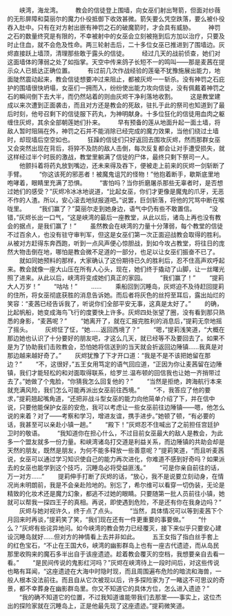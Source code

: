 　　峡湾，海龙湾。
　　教会的信徒登上围墙，向女巫们射出弩箭，但面对纱薇的无形屏障和莫丽尔的魔力仆役抵御下收效甚微。箭矢要么凭空跌落，要么被仆役吞入肚中。只有在对方射出嵌有神罚之石的破魔箭时，才会具有威胁。
　　神罚之石的数量终究是有限的，不幸被射中的女巫会立刻被拖到后方加以治疗，只要及时止住血，就不会危及性命。两三轮射击后，二十多位女巫已推进到了围墙边。灰烬直接跃上墙顶，清理那些敢于露头的信徒。
　　经过几天的战前侦查，她们对这面墙体的薄弱之处了如指掌。天空中传来鸽子长短不一的鸣叫——那是麦茜在提示众人已抵达正确位置。
　　有过前几次作战经验的莲毫不犹豫施展出能力，地面陡然震动起来，教会信徒想要冲过来阻止，都被灰烬一一斩杀。没有神罚之石庇护的围墙很快坍塌，女巫们一拥而入，纷纷使出能力攻向信徒，没有佩戴着神罚之石的瞬间倒下去大半，而仍然站着的则由灰烬干净利落地收割。
　　这是教堂建成以来次遭到正面袭击，而且对方还是教会的死敌，驻扎于此的祭司也知道到了最后时刻，他号召剩下的信徒服下药丸，为神明献身。十多位狂化的信徒用血肉之躯缠住灰烬，其余全部朝莲她们扑来。
　　早有预备的莲从地面升起一面土墙，将敌人暂时阻隔在外，神罚之石并不能消除已经完成的魔力效果，当他们绕过土墙时，却现墙后空空如也。
　　狂躁的信徒们只好返回去围攻灰烬，然而那群女巫又会突然出现在背后，将猝不及防的敌人击倒，每次反复都会让对手遭受损失，就这样经过半个时辰的激战，教堂里躺满了信徒的尸体，最终只剩下祭司一人。
　　他颤抖着将药丸放到嘴边，还未来得及吞下，便被走上前来的灰烬一剑斩断了手臂。
　　“你这该死的邪恶者！被魔鬼诅咒的怪物！”他抱着断手，歇斯底里地咆哮着，眼睛里充满了恐惧。
　　“害怕吗？当你折磨屠杀那些无辜者时，是否想过她们的感受？”灰烬冷冰冰地说道，“比起女巫，你们才更像是魔鬼的爪牙，无恶不作的人渣。所以，安心滚去地狱报道吧。”说罢，巨剑斩落，将他的咒骂中断在喉咙里。
　　“我们赢了？”莫丽尔走到她身边，语气中仍有些不敢置信。
　　“没错，”灰烬长出一口气，“这是峡湾的最后一座教堂，从此以后，诸岛上再也没有教会的据点，是我们赢了！”
　　虽然教会在峡湾的力量十分薄弱，每个教堂的信徒不过百余人，也没有驻守审判军，但这是女巫们第一次正面迎战教会取得的胜利。从被对方赶得东奔西跑，听到一点风声便心惊胆战，到如今攻占教堂，将往日的庞然大物击倒在地，哪怕是教会微不足道的一部分，也足以让女巫们振奋不已了。
　　就如同她预料的那样，大家确认了这份期待已久的胜利后，忍不住高声欢呼起来。教会就像一座大山压在所有人心头，现在，她们终于撬动了山脚，让一丝曙光照了进来。从此以后，峡湾将变成她们真正的家园。
　　“我们赢了！”
　　“提莉大人万岁！”
　　“咕咕！”
　　……
　　乘船回到沉睡岛，灰烬迫不及待赶回提莉的住所，将女巫彻底获胜的消息告诉她。而后者将灰色的丝捋至耳后，露出灿烂的笑容：“麦茜已经告诉我了，听说你们全部平安无事，这真是太好了。”
　　的确，比起帆船，她变成海鸟飞行的度要快上许多。灰烬四处张望了圈，没有看到那只熟悉的身影，“麦茜呢？”
　　“她离开了，就在汇报完胜利的消息后，”提莉无奈地摇了摇头。
　　灰烬怔了怔，“她……返回西境了？”
　　“嗯，”提莉浅笑道，“大概在那边她也认识了十分要好的朋友吧，才这么几天，就已经等不及要回去了。如果不是为了协助我们击败教会，恐怕她将信送到的当天就会折返回边陲镇……我真是对那边越来越好奇了。”
　　灰烬犹豫了下才开口道：“我是不是不该把她留在那边？”
　　“不，这很好，”五王女用笃定的语气回应道，“正因为你让麦茜留在边陲镇，我们才能轻松的和对面取得联系，给罗兰.温布顿的回信我也让她一齐捎带过去了。”她做了个鬼脸，“你猜我怎么回复他的？”
　　“当然是拒绝，跨海航行本来就充满风险，我们怎么可能再派出女巫前往西境。”
　　“不，我答应了他的要求，”提莉翘起嘴角道，“还把非战斗型女巫的能力向他简单介绍了下，并在信中说，只要他能保护女巫的安危，我可以考虑让一些女巫前往边陲镇——嗯，他怎么说的来着？对了——考察和学习，增进友谊，携手进步。”她顿了顿，“有必要的话，我甚至可以亲赴小镇一趟。”
　　“殿下！”灰烬忍不住喊出了之前担任宫廷护卫时的敬语。
　　“我知道你在担心什么，不过目前女巫最大的敌人是教会，为此多一个盟友就多一份力量。和峡湾诸岛打交道是利益关系，而边陲镇的共助会却是天然的朋友，既然是朋友，为何不能多释放一些善意呢？”提莉笑道，“而且听麦茜说，女巫可以通过学习知识使自己的能力再次进化，你难道不感到好奇吗？如果派去的女巫也能学到这个技巧，沉睡岛必将受益匪浅。”
　　“可是你亲自前往的话，万一对方……”
　　提莉伸手打断了灰烬的话，“放心，我不是说要立刻动身，在情况尚未明朗前，我是不会亲赴险地的。别忘了，希尔维可以看穿一切伪装，无论是精致的化妆术还是魔力幻象，都逃不过她的眼睛。只要随第一批人员前往小镇，她就可以帮我一探四王子的真相。再说，即使遇到危险，不是还有你在我身边吗？”
　　灰烬与她对视许久，终于点了点头。
　　“当然，具体情况可以等到麦茜下个月回来时再谈，”提莉笑了笑，“我们现在还有一件更重要的事要做。”
　　“什么？”灰烬有些诧异地问。如今峡湾的教会势力已经覆灭，接下来似乎只要安心建设沉睡岛就好……但对方的神情看上去并非如此。
　　五王女指了指白丝手套上的红色宝石，“不止在王国大6，峡湾的幽影群岛上也有一座古代遗迹，而从岛民那里收购来的魔石多半出自于该座遗迹。趁着教会覆灭的空档，我想要亲自去看一看。”
　　“是民间传说的鬼影红河吗？”灰烬在峡湾待上一段时间后，对这些传说也略有耳闻，“这座遗迹在大海中时隐时现，而且周围遍布危险的暗流和海兽，一般人根本没法前往。而且自从它次被现以后，许多探险家为了一睹这不可思议的奇景，都不幸葬身在幽影群岛里。你又不知道它的具体方位，怎么进入遗迹？”
　　“我的确不知道它的位置，不过我知道谁能带我们去那里——事实上，这位杰出的探险家就在沉睡岛上，正是他最先现了这座遗迹。”提莉微笑道。